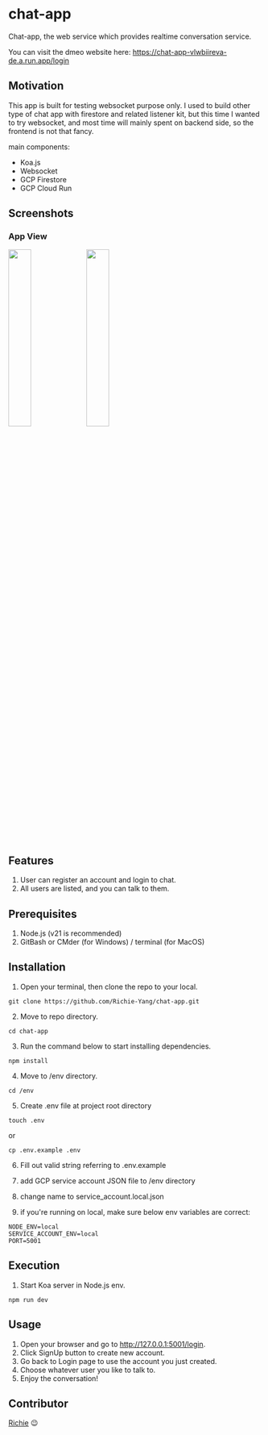 # chat-app

Chat-app, the web service which provides realtime conversation service.

You can visit the dmeo website here:
https://chat-app-vlwbiireva-de.a.run.app/login

## Motivation

This app is built for testing websocket purpose only. I used to build other type of chat app with firestore and related listener kit, but this time I wanted to try websocket, and most time will mainly spent on backend side, so the frontend is not that fancy.

main components:

- Koa.js
- Websocket
- GCP Firestore
- GCP Cloud Run

## Screenshots

### App View

<p float="left">
  <img src="/public/images/login_view.jpg" width="30%">
  <img src="/public/images/conversation_view.jpg" width="30%">
</p>

## Features

1. User can register an account and login to chat.
2. All users are listed, and you can talk to them.

## Prerequisites

1. Node.js (v21 is recommended)
2. GitBash or CMder (for Windows) / terminal (for MacOS)

## Installation

1. Open your terminal, then clone the repo to your local.

```
git clone https://github.com/Richie-Yang/chat-app.git
```

2. Move to repo directory.

```
cd chat-app
```

3. Run the command below to start installing dependencies.

```
npm install
```

4. Move to /env directory.

```
cd /env
```

5. Create .env file at project root directory

```
touch .env
```

or

```
cp .env.example .env
```

6. Fill out valid string referring to .env.example

7. add GCP service account JSON file to /env directory

8. change name to service_account.local.json

9. if you're running on local, make sure below env variables are correct:

```
NODE_ENV=local
SERVICE_ACCOUNT_ENV=local
PORT=5001
```

## Execution

1. Start Koa server in Node.js env.

```
npm run dev
```

## Usage

1. Open your browser and go to http://127.0.0.1:5001/login.
2. Click SignUp button to create new account.
3. Go back to Login page to use the account you just created.
4. Choose whatever user you like to talk to.
5. Enjoy the conversation!

## Contributor

[Richie](https://github.com/Richie-Yang) :wink:
